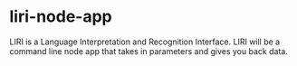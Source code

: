 # liri-node-app

 LIRI is a Language Interpretation and Recognition Interface. LIRI will be a command line node app that takes in parameters and gives you back data.
